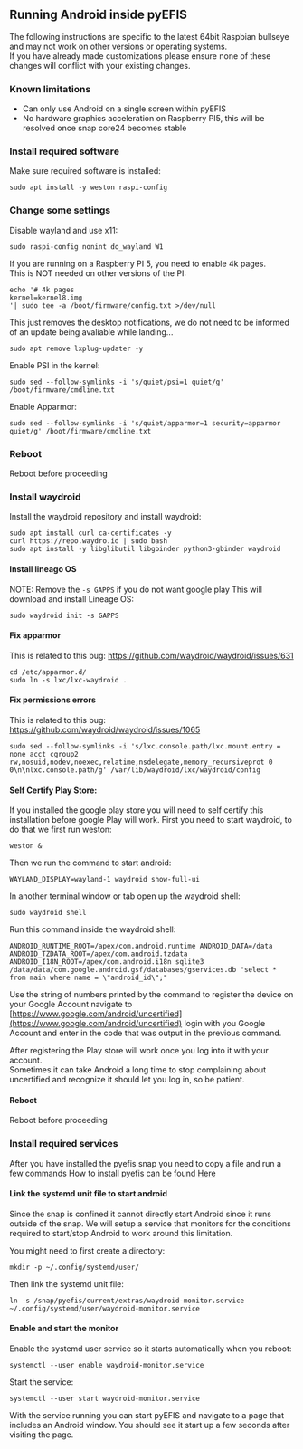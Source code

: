 ## Running Android inside pyEFIS
The following instructions are specific to the latest 64bit Raspbian bullseye and may not work on other versions or operating systems.<br>
If you have already made customizations please ensure none of these changes will conflict with your existing changes.

### Known limitations
* Can only use Android on a single screen within pyEFIS
* No hardware graphics acceleration on Raspberry PI5, this will be resolved once snap core24 becomes stable


### Install required software
Make sure required software is installed:
```
sudo apt install -y weston raspi-config 
```

### Change some settings
Disable wayland and use x11:
```
sudo raspi-config nonint do_wayland W1
```

If you are running on a Raspberry PI 5, you need to enable 4k pages.<br>
This is NOT needed on other versions of the PI:
```
echo '# 4k pages
kernel=kernel8.img
'| sudo tee -a /boot/firmware/config.txt >/dev/null
```

This just removes the desktop notifications, we do not need to be informed of an update being avaliable while landing...
```
sudo apt remove lxplug-updater -y
```

Enable PSI in the kernel:
```
sudo sed --follow-symlinks -i 's/quiet/psi=1 quiet/g' /boot/firmware/cmdline.txt
```

Enable Apparmor:
```
sudo sed --follow-symlinks -i 's/quiet/apparmor=1 security=apparmor quiet/g' /boot/firmware/cmdline.txt
```

### Reboot
Reboot before proceeding

### Install waydroid
Install the waydroid repository and install waydroid:
```
sudo apt install curl ca-certificates -y
curl https://repo.waydro.id | sudo bash
sudo apt install -y libglibutil libgbinder python3-gbinder waydroid
```

#### Install lineago OS
NOTE: Remove the `-s GAPPS` if you do not want google play
This will download and install Lineage OS:

```
sudo waydroid init -s GAPPS
```

#### Fix apparmor 
This is related to this bug: https://github.com/waydroid/waydroid/issues/631
```
cd /etc/apparmor.d/
sudo ln -s lxc/lxc-waydroid .
```

#### Fix permissions errors
This is related to this bug: https://github.com/waydroid/waydroid/issues/1065
```
sudo sed --follow-symlinks -i 's/lxc.console.path/lxc.mount.entry = none acct cgroup2 rw,nosuid,nodev,noexec,relatime,nsdelegate,memory_recursiveprot 0 0\n\nlxc.console.path/g' /var/lib/waydroid/lxc/waydroid/config
```

#### Self Certify Play Store:
If you installed the google play store you will need to self certify this installation before google Play will work.
First you need to start waydroid, to do that we first run weston:
```
weston &
```

Then we run the command to start android:
```
WAYLAND_DISPLAY=wayland-1 waydroid show-full-ui
```

In another terminal window or tab open up the waydroid shell:
```
sudo waydroid shell
```

Run this command inside the waydroid shell:
```
ANDROID_RUNTIME_ROOT=/apex/com.android.runtime ANDROID_DATA=/data ANDROID_TZDATA_ROOT=/apex/com.android.tzdata ANDROID_I18N_ROOT=/apex/com.android.i18n sqlite3 /data/data/com.google.android.gsf/databases/gservices.db "select * from main where name = \"android_id\";"
```

Use the string of numbers printed by the command to register the device on your Google Account navigate to [https://www.google.com/android/uncertified](https://www.google.com/android/uncertified) login with you Google Account and enter in the code that was output in the previous command.

After registering the Play store will work once you log into it with your account.<br>
Sometimes it can take Android a long time to stop complaining about uncertified and recognize it should let you log in, so be patient.

#### Reboot
Reboot before proceeding

### Install required services
After you have installed the pyefis snap you need to copy a file and run a few commands
How to install pyefis can be found [Here](INSTALLING.md)

 
#### Link the systemd unit file to start android
Since the snap is confined it cannot directly start Android since it runs outside of the snap. We will setup a service that monitors for the conditions required to start/stop Android to work around this limitation.<br>

You might need to first create a directory:
```
mkdir -p ~/.config/systemd/user/
```

Then link the systemd unit file:
```
ln -s /snap/pyefis/current/extras/waydroid-monitor.service ~/.config/systemd/user/waydroid-monitor.service
```

#### Enable and start the monitor
Enable the systemd user service so it starts automatically when you reboot:
```
systemctl --user enable waydroid-monitor.service
```

Start the service:
```
systemctl --user start waydroid-monitor.service
```

With the service running you can start pyEFIS and navigate to a page that includes an Android window. You should see it start up a few seconds after visiting the page.
